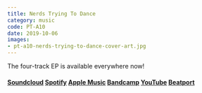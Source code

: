 ```yaml
---
title: Nerds Trying To Dance
category: music
code: PT-A10
date: 2019-10-06
images:
- pt-a10-nerds-trying-to-dance-cover-art.jpg
---
```


The four-track EP is available everywhere now!

#### [Soundcloud](https://soundcloud.com/pedestriantactics/sets/pt-a10) [Spotify](https://open.spotify.com/album/4NjRL5vw9GyndwDtwQPCCn?si=SV3pwiEGTFyBnQiaRHENxQ) [Apple Music](https://itunes.apple.com/us/album/nerds-trying-to-dance-ep/1482233839?ls=1&app=music&at=11lEW&ct=v3pq47) [Bandcamp](https://madzoo.bandcamp.com/album/nerds-trying-to-dance-ep) [YouTube](https://www.youtube.com/watch?v=w24FMw_zvos&list=PLjser1eyjLm0RblHG7SV0BMpnDuCdvpfQ) [Beatport](https://www.beatport.com/label/mad-zoo/42896)